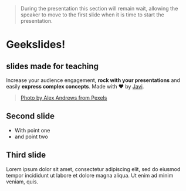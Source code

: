 [](bgcolor(black))

> During the presentation this section will remain wait, allowing
> the speaker to move to the first slide when it is time to
> start the presentation.

[](.title.fadeincontent,bgurl(images/pexels-alex-andrews-821718.jpg))

# Geekslides!
## slides made for teaching

Increase your audience engagement, **rock with your presentations** and
easily **express complex concepts**. Made with ❤ by [Javi](https://twitter.com/ciberado).

> [Photo by Alex Andrews from Pexels](https://www.pexels.com/photo/full-moon-821718/)


[](.simple.partial)
## Second slide

* With point one
* and point two

[](.simple)
## Third slide

Lorem ipsum dolor sit amet, consectetur adipiscing elit, sed do eiusmod tempor incididunt ut labore et dolore magna aliqua. Ut enim ad minim veniam, quis.